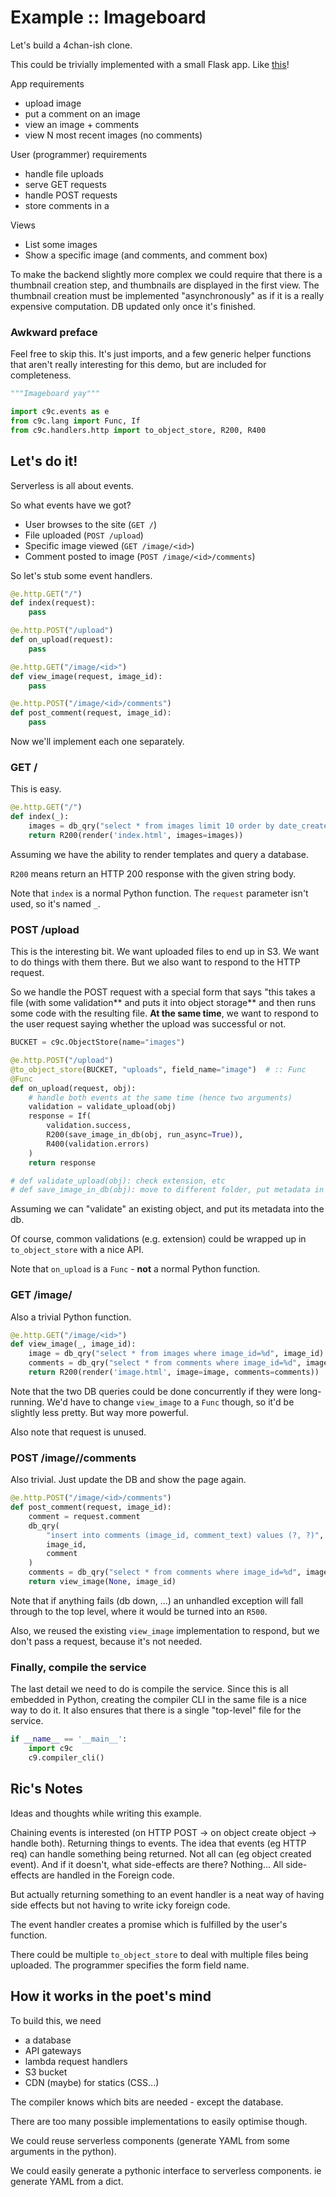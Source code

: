 # Example :: Imageboard

Let's build a 4chan-ish clone.

This could be trivially implemented with a small Flask app. Like
[this](https://github.com/RealArpanBhattacharya/QuickChan/blob/master/server.py)!

App requirements
- upload image
- put a comment on an image
- view an image + comments
- view N most recent images (no comments)

User (programmer) requirements
- handle file uploads
- serve GET requests
- handle POST requests
- store comments in a 

Views
- List some images
- Show a specific image (and comments, and comment box)

To make the backend slightly more complex we could require that there is a
thumbnail creation step, and thumbnails are displayed in the first view. The
thumbnail creation must be implemented "asynchronously" as if it is a really
expensive computation. DB updated only once it's finished.

### Awkward preface

Feel free to skip this. It's just imports, and a few generic helper functions
that aren't really interesting for this demo, but are included for completeness.

```python tangle:service.py
"""Imageboard yay"""

import c9c.events as e
from c9c.lang import Func, If
from c9c.handlers.http import to_object_store, R200, R400

```

## Let's do it!

Serverless is all about events.

So what events have we got?
- User browses to the site (`GET /`)
- File uploaded (`POST /upload`)
- Specific image viewed (`GET /image/<id>`)
- Comment posted to image (`POST /image/<id>/comments`)

So let's stub some event handlers.

```python
@e.http.GET("/")
def index(request):
    pass

@e.http.POST("/upload")
def on_upload(request):
    pass

@e.http.GET("/image/<id>")
def view_image(request, image_id):
    pass

@e.http.POST("/image/<id>/comments")
def post_comment(request, image_id):
    pass
```

Now we'll implement each one separately.


### GET /

This is easy.

```python tangle:service.py
@e.http.GET("/")
def index(_):
    images = db_qry("select * from images limit 10 order by date_created")
    return R200(render('index.html', images=images))
```

Assuming we have the ability to render templates and query a database.

`R200` means return an HTTP 200 response with the given string body.

Note that `index` is a normal Python function. The `request` parameter isn't
used, so it's named `_`.


### POST /upload

This is the interesting bit. We want uploaded files to end up in S3. We want to
do things with them there. But we also want to respond to the HTTP request.

So we handle the POST request with a special form that says "this takes a file
(with some validation** and puts it into object storage** and then runs some
code with the resulting file. **At the same time**, we want to respond to the
user request saying whether the upload was successful or not.

```python tangle:service.py
BUCKET = c9c.ObjectStore(name="images")

@e.http.POST("/upload")
@to_object_store(BUCKET, "uploads", field_name="image")  # :: Func
@Func
def on_upload(request, obj):
    # handle both events at the same time (hence two arguments)
    validation = validate_upload(obj)
    response = If(
        validation.success,
        R200(save_image_in_db(obj, run_async=True)),
        R400(validation.errors)
    )
    return response

# def validate_upload(obj): check extension, etc
# def save_image_in_db(obj): move to different folder, put metadata in DB, etc

```

Assuming we can "validate" an existing object, and put its metadata into the db.

Of course, common validations (e.g. extension) could be wrapped up in
`to_object_store` with a nice API.

Note that `on_upload` is a `Func` - **not** a normal Python function.


### GET /image/<id>

Also a trivial Python function.

```python tangle:service.py
@e.http.GET("/image/<id>")
def view_image(_, image_id):
    image = db_qry("select * from images where image_id=%d", image_id)
    comments = db_qry("select * from comments where image_id=%d", image_id)
    return R200(render('image.html', image=image, comments=comments))
```

Note that the two DB queries could be done concurrently if they were
long-running. We'd have to change `view_image` to a `Func` though, so it'd be
slightly less pretty. But way more powerful.

Also note that request is unused.


### POST /image/<id>/comments

Also trivial. Just update the DB and show the page again.

```python tangle:service.py
@e.http.POST("/image/<id>/comments")
def post_comment(request, image_id):
    comment = request.comment
    db_qry(
        "insert into comments (image_id, comment_text) values (?, ?)",
        image_id,
        comment
    )
    comments = db_qry("select * from comments where image_id=%d", image_id)
    return view_image(None, image_id)
```

Note that if anything fails (db down, ...) an unhandled exception will fall
through to the top level, where it would be turned into an `R500`.

Also, we reused the existing `view_image` implementation to respond, but we
don't pass a request, because it's not needed.


### Finally, compile the service

The last detail we need to do is compile the service. Since this is all embedded
in Python, creating the compiler CLI in the same file is a nice way to do it. It
also ensures that there is a single "top-level" file for the service.

```python tangle:service.py
if __name__ == '__main__':
    import c9c
    c9.compiler_cli()
```


## Ric's Notes

Ideas and thoughts while writing this example.

Chaining events is interested (on HTTP POST -> on object create object -> handle
both). Returning things to events. The idea that events (eg HTTP req) can handle
something being returned. Not all can (eg object created event). And if it
doesn't, what side-effects are there? Nothing... All side-effects are handled in
the Foreign code.

But actually returning something to an event handler is a neat way of having
side effects but not having to write icky foreign code.

The event handler creates a promise which is fulfilled by the user's function.

There could be multiple `to_object_store` to deal with multiple files being
uploaded. The programmer specifies the form field name.


## How it works in the poet's mind

To build this, we need
- a database
- API gateways
- lambda request handlers
- S3 bucket
- CDN (maybe) for statics (CSS...)

The compiler knows which bits are needed - except the database.

There are too many possible implementations to easily optimise though.

We could reuse serverless components (generate YAML from some arguments in the
python).

We could easily generate a pythonic interface to serverless components. ie
generate YAML from a dict.
